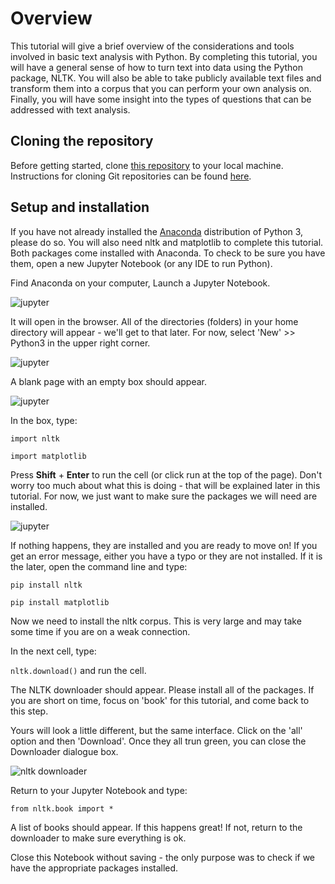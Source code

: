 # Overview

This tutorial will give a brief overview of the considerations and tools involved in basic text analysis with Python. By completing this tutorial, you will have a general sense of how to turn text into data using the Python package, NLTK. You will also be able to take publicly available text files and transform them into a corpus that you can perform your own analysis on. Finally, you will have some insight into the types of questions that can be addressed with text analysis. 

## Cloning the repository

Before getting started, clone [this repository]() to your local machine. Instructions for cloning Git repositories can be found [here](https://github.com/DHRI-Curriculum/git/blob/master/sections/cloning.md).

## Setup and installation

If you have not already installed the [Anaconda](https://www.anaconda.com/download/) distribution of Python 3, please do so. You will also need nltk and matplotlib to complete this tutorial. Both packages come installed with Anaconda. To check to be sure you have them, open a new Jupyter Notebook (or any IDE to run Python).

Find Anaconda on your computer, Launch a Jupyter Notebook. 

![jupyter](https://github.com/michellejm/NLTK_DHRI/blob/master/Images/jupyter.png)

It will open in the browser. All of the directories (folders) in your home directory will appear - we'll get to that later. For now, select 'New' >> Python3 in the upper right corner.

![jupyter](https://github.com/michellejm/NLTK_DHRI/blob/master/Images/jupyter1.png)

A blank page with an empty box should appear.

![jupyter](https://github.com/michellejm/NLTK_DHRI/blob/master/Images/jupyter2.png)


In the box, type:

`import nltk`

`import matplotlib`

Press **Shift** + **Enter** to run the cell (or click run at the top of the page). Don't worry too much about what this is doing - that will be explained later in this tutorial. For now, we just want to make sure the packages we will need are installed.

![jupyter](https://github.com/michellejm/NLTK_DHRI/blob/master/Images/jupyter3.png)

If nothing happens, they are installed and you are ready to move on! If you get an error message, either you have a typo or they are not installed. If it is the later, open the command line and type:

`pip install nltk`

`pip install matplotlib`


Now we need to install the nltk corpus. This is very large and may take some time if you are on a weak connection. 

In the next cell, type:

`nltk.download()` and run the cell.

The NLTK downloader should appear. Please install all of the packages. If you are short on time, focus on 'book' for this tutorial, and come back to this step. 

Yours will look a little different, but the same interface. Click on the 'all' option and then 'Download'. Once they all trun green, you can close the Downloader dialogue box.

![nltk downloader](https://github.com/michellejm/NLTK_DHRI/blob/master/Images/nltk.png)

Return to your Jupyter Notebook and type:

`from nltk.book import *`

A list of books should appear. If this happens great! If not, return to the downloader to make sure everything is ok.

Close this Notebook without saving - the only purpose was to check if we have the appropriate packages installed.
